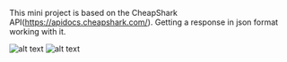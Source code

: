 This mini project is based on the CheapShark API(https://apidocs.cheapshark.com/). Getting a response in json format working with it.

![alt text](screenshots/image_2021-04-06_14-11-10.png)
![alt text](screenshots/image_2021-04-06_14-18-21.png)
